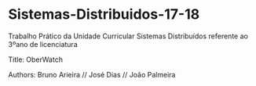 # Sistemas-Distribuidos-17-18
Trabalho Prático da Unidade Curricular Sistemas Distribuídos referente ao 3ºano de licenciatura

Title: OberWatch


Authors: Bruno Arieira // José Dias // João Palmeira
